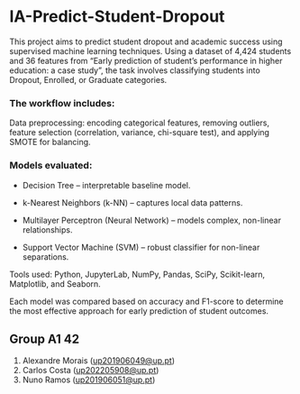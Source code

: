 # IA-Predict-Student-Dropout

This project aims to predict student dropout and academic success using supervised machine learning techniques.
Using a dataset of 4,424 students and 36 features from “Early prediction of student’s performance in higher education: a case study”, the task involves classifying students into Dropout, Enrolled, or Graduate categories.

### The workflow includes:

Data preprocessing: encoding categorical features, removing outliers, feature selection (correlation, variance, chi-square test), and applying SMOTE for balancing.

### Models evaluated:

 - Decision Tree – interpretable baseline model.

 - k-Nearest Neighbors (k-NN) – captures local data patterns.

 - Multilayer Perceptron (Neural Network) – models complex, non-linear relationships.

 - Support Vector Machine (SVM) – robust classifier for non-linear separations.

Tools used: Python, JupyterLab, NumPy, Pandas, SciPy, Scikit-learn, Matplotlib, and Seaborn.

Each model was compared based on accuracy and F1-score to determine the most effective approach for early prediction of student outcomes.

## Group A1 42

1. Alexandre Morais (up201906049@up.pt)
2. Carlos Costa (up202205908@up.pt)
3. Nuno Ramos (up201906051@up.pt)
